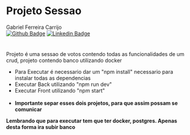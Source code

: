 # Projeto Sessao

Gabriel Ferreira Carrijo 
<br>
[![Github Badge](https://img.shields.io/badge/-Github-000?style=flat-square&logo=Github&logoColor=white&link=https://github.com/fagnerpsantos)](https://github.com/GabrielFCarrijo)
[![Linkedin Badge](https://img.shields.io/badge/-LinkedIn-blue?style=flat-square&logo=Linkedin&logoColor=white&link=https://www.linkedin.com/in/fagnerpsantos/)](https://br.linkedin.com/in/gabriel-carrijo-a371ab205?trk=people-guest_people_search-card)

#

Projeto é uma sessao de votos contendo todas as funcionalidades de um crud, projeto contendo banco utilizando docker

- Para Executar é necessario dar um "npm install" necessario para instalar todas as dependencias
- Executar Back utilizando "npm run dev"
- Executar Front utilizando "npm start"
<br><br>
- <b>Importante separ esses dois projetos, para que assim possam se comunicar</b>

<b>Lembrando que para executar tem que ter docker, postgres. Apenas desta forma ira subir banco</b>
